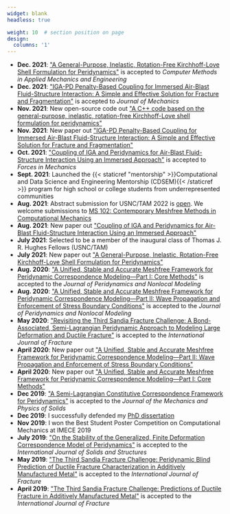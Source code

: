 ```yaml
---
widget: blank
headless: true

weight: 10  # section position on page
design:
  columns: '1'
---
```



- **Dec. 2021**: <a href="https://www.sciencedirect.com/science/article/pii/S0045782521006678">"A General-Purpose, Inelastic, Rotation-Free Kirchhoff-Love Shell Formulation for Peridynamics"</a> is accepted to _Computer Methods in Applied Mechanics and Engineering_
- **Dec. 2021**: <a href="https://academic.oup.com/jom/article/doi/10.1093/jom/ufab033/6479818">"IGA-PD Penalty-Based Coupling for Immersed Air-Blast Fluid-Structure Interaction: A Simple and Effective Solution for Fracture and Fragmentation"</a> is accepted to _Journal of Mechanics_
- **Nov. 2021**: New open-source code out <a href="https://github.com/masoudbehzadinasab/PD_Shell">"A C++ code based on the general-purpose, inelastic, rotation-free Kirchhoff-Love shell formulation for peridynamics"</a>
- **Nov. 2021**: New paper out <a href="https://arxiv.org/abs/2111.03767">"IGA-PD Penalty-Based Coupling for Immersed Air-Blast Fluid-Structure Interaction: A Simple and Effective Solution for Fracture and Fragmentation"</a>
- **Oct. 2021**: <a href="https://www.sciencedirect.com/science/article/pii/S2666359721000366">"Coupling of IGA and Peridynamics for Air-Blast Fluid-Structure Interaction Using an Immersed Approach"</a> is accepted to _Forces in Mechanics_
- **Sept. 2021**: Launched the {{< staticref "mentorship" >}}Computational and Data Science and Engineering Mentorship (CDSEM){{< /staticref >}} program for high school or college students from underrepresented communities
- **Aug. 2021**: Abstract submission for USNC/TAM 2022 is <a href="https://www.usnctam2022.org/abstract_instructions">open</a>. We welcome submissions to <a href="https://www.usnctam2022.org/MS_102">MS 102: Contemporary Meshfree Methods in Computational Mechanics</a>
- **Aug. 2021**: New paper out <a href="https://arxiv.org/abs/2108.11265">"Coupling of IGA and Peridynamics for Air-Blast Fluid-Structure Interaction Using an Immersed Approach"</a>
- **July 2021**: Selected to be a member of the inaugural class of Thomas J. R. Hughes Fellows (USNC/TAM)
- **July 2021**: New paper out <a href="https://arxiv.org/abs/2107.13062">"A General-Purpose, Inelastic, Rotation-Free Kirchhoff-Love Shell Formulation for Peridynamics"</a>
- **Aug. 2020**: <a href="https://link.springer.com/article/10.1007/s42102-020-00040-z">"A Unified, Stable and Accurate Meshfree Framework for Peridynamic Correspondence Modeling—Part I: Core Methods"</a> is accepted to the _Journal of Peridynamics and Nonlocal Modeling_
- **Aug. 2020**: <a href="https://link.springer.com/article/10.1007/s42102-020-00039-6">"A Unified, Stable and Accurate Meshfree Framework for Peridynamic Correspondence Modeling—Part II: Wave Propagation and Enforcement of Stress Boundary Conditions"</a> is accepted to the _Journal of Peridynamics and Nonlocal Modeling_
- **May 2020**: <a href="https://link.springer.com/article/10.1007/s10704-020-00455-1">"Revisiting the Third Sandia Fracture Challenge: A Bond-Associated, Semi-Lagrangian Peridynamic Approach to Modeling Large Deformation and Ductile Fracture"</a> is accepted to the _International Journal of Fracture_
- **April 2020**: New paper out <a href="https://arxiv.org/abs/2004.11478">"A Unified, Stable and Accurate Meshfree Framework for Peridynamic Correspondence Modeling—Part II: Wave Propagation and Enforcement of Stress Boundary Conditions"</a>
- **April 2020**: New paper out <a href="https://arxiv.org/abs/2004.11477">"A Unified, Stable and Accurate Meshfree Framework for Peridynamic Correspondence Modeling—Part I: Core Methods"</a>
- **Dec 2019**: <a href="https://www.sciencedirect.com/science/article/pii/S0022509619309512">"A Semi-Lagrangian Constitutive Correspondence Framework for Peridynamics"</a> is accepted to the _Journal of the Mechanics and Physics of Solids_
- **Dec 2019**: I successfully defended my <a href="https://repositories.lib.utexas.edu/handle/2152/81148">PhD dissertation</a> 
- **Nov 2019**: I won the Best Student Poster Competition on Computational Mechanics at IMECE 2019 
- **July 2019**: <a href="https://www.sciencedirect.com/science/article/pii/S0020768319303506">"On the Stability of the Generalized, Finite Deformation Correspondence Model of Peridynamics"</a> is accepted to the _International Journal of Solids and Structures_
- **May 2019**: <a href="https://link.springer.com/article/10.1007/s10704-019-00363-z">"The Third Sandia Fracture Challenge: Peridynamic Blind Prediction of Ductile Fracture Characterization in Additively Manufactured Metal"</a> is accepted to the _International Journal of Fracture_
- **April 2019**: <a href="https://link.springer.com/article/10.1007/s10704-019-00361-1">"The Third Sandia Fracture Challenge: Predictions of Ductile Fracture in Additively Manufactured Metal"</a> is accepted to the _International Journal of Fracture_
